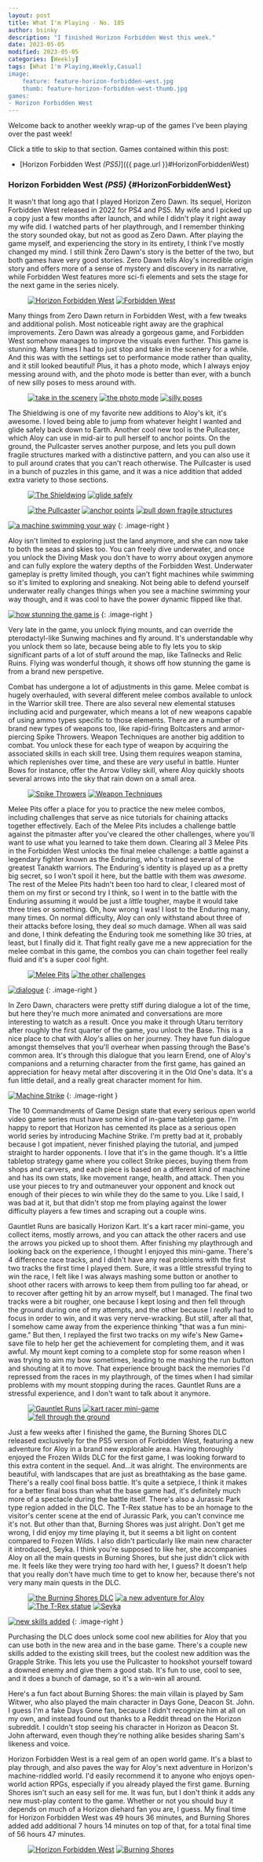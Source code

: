 ```yaml
---
layout: post
title: What I'm Playing - No. 185
author: bsinky
description: "I finished Horizon Forbidden West this week."
date: 2023-05-05
modified: 2023-05-05
categories: [Weekly]
tags: [What I'm Playing,Weekly,Casual]
image:
    feature: feature-horizon-forbidden-west.jpg
    thumb: feature-horizon-forbidden-west-thumb.jpg
games:
- Horizon Forbidden West
---
```


Welcome back to another weekly wrap-up of the games I've been playing over the
past week!

Click a title to skip to that section. Games contained within this post:

 - [Horizon Forbidden West *(PS5)*]({{ page.url }}#HorizonForbiddenWest)

<!--more-->

### Horizon Forbidden West *(PS5)*    {#HorizonForbiddenWest}

It wasn't that long ago that I played Horizon Zero Dawn. Its sequel, Horizon
Forbidden West released in 2022 for PS4 and PS5. My wife and I picked up a copy
just a few months after launch, and while I didn't play it right away my wife
did. I watched parts of her playthrough, and I remember thinking the story
sounded okay, but not as good as Zero Dawn. After playing the game myself, and
experiencing the story in its entirety, I think I've mostly changed my mind. I
still think Zero Dawn's story is the better of the two, but both games have very
good stories. Zero Dawn tells Aloy's incredible origin story and offers more of
a sense of mystery and discovery in its narrative, while Forbidden West features
more sci-fi elements and sets the stage for the next game in the series nicely.

<figure class="half">
    <a href="https://i.imgur.com/MW1JuLq.jpg"><img src="https://i.imgur.com/MW1JuLqm.jpg" alt="Horizon Forbidden West"/></a>
    <a href="https://i.imgur.com/yb3dszq.jpg"><img src="https://i.imgur.com/yb3dszqm.jpg" alt="Forbidden West"/></a>
</figure>

Many things from Zero Dawn return in Forbidden West, with a few tweaks and
additional polish. Most noticeable right away are the graphical improvements.
Zero Dawn was already a gorgeous game, and Forbidden West somehow manages to
improve the visuals even further. This game is stunning. Many times I had to
just stop and take in the scenery for a while. And this was with the settings
set to performance mode rather than quality, and it still looked beautiful!
Plus, it has a photo mode, which I always enjoy messing around with, and the
photo mode is better than ever, with a bunch of new silly poses to mess around
with.

<figure class="third">
    <a href="https://i.imgur.com/1tHaCWh.jpg"><img src="https://i.imgur.com/1tHaCWhm.jpg" alt="take in the scenery"/></a>
    <a href="https://i.imgur.com/n2tR0PL.jpg"><img src="https://i.imgur.com/n2tR0PLm.jpg" alt="the photo mode"/></a>
    <a href="https://i.imgur.com/I0ZvTcP.jpg"><img src="https://i.imgur.com/I0ZvTcPm.jpg" alt="silly poses"/></a>
</figure>

The Shieldwing is one of my favorite new additions to Aloy's kit, it's awesome.
I loved being able to jump from whatever height I wanted and glide safely back
down to Earth. Another cool new tool is the Pullcaster, which Aloy can use in
mid-air to pull herself to anchor points. On the ground, the Pullcaster serves
another purpose, and lets you pull down fragile structures marked with a
distinctive pattern, and you can also use it to pull around crates that you
can't reach otherwise. The Pullcaster is used in a bunch of puzzles in this
game, and it was a nice addition that added extra variety to those sections.

<figure class="half">
    <a href="https://i.imgur.com/F5FI1yQ.jpg"><img src="https://i.imgur.com/F5FI1yQm.jpg" alt="The Shieldwing"/></a>
    <a href="https://i.imgur.com/PTBKxv5.jpg"><img src="https://i.imgur.com/PTBKxv5m.jpg" alt="glide safely"/></a>
</figure>
<figure class="third">
    <a href="https://i.imgur.com/dpz7NO8.jpg"><img src="https://i.imgur.com/dpz7NO8m.jpg" alt="the Pullcaster"/></a>
    <a href="https://i.imgur.com/RvWn6Jc.jpg"><img src="https://i.imgur.com/RvWn6Jcm.jpg" alt="anchor points"/></a>
    <a href="https://i.imgur.com/qFw2u0e.jpg"><img src="https://i.imgur.com/qFw2u0em.jpg" alt="pull down fragile structures"/></a>
</figure>

[![a machine swimming your way](https://i.imgur.com/GpkCiOdm.jpg)](https://i.imgur.com/GpkCiOd.jpg)
{: .image-right }

Aloy isn't limited to exploring just the land anymore, and she can now take to
both the seas and skies too. You can freely dive underwater, and once you unlock
the Diving Mask you don't have to worry about oxygen anymore and can fully
explore the watery depths of the Forbidden West. Underwater gameplay is pretty
limited though, you can't fight machines while swimming so it's limited to
exploring and sneaking. Not being able to defend yourself underwater really
changes things when you see a machine swimming your way though, and it was cool
to have the power dynamic flipped like that.

[![how stunning the game is](https://i.imgur.com/y8QVAxBm.jpg)](https://i.imgur.com/y8QVAxB.jpg)
{: .image-right }

Very late in the game, you unlock flying mounts, and can override the
pterodactyl-like Sunwing machines and fly around. It's understandable why you
unlock them so late, because being able to fly lets you to skip significant
parts of a lot of stuff around the map, like Tallnecks and Relic Ruins. Flying
was wonderful though, it shows off how stunning the game is from a brand new
perspetive.

Combat has undergone a lot of adjustments in this game. Melee combat is hugely
overhauled, with several different melee combos available to unlock in the
Warrior skill tree. There are also several new elemental statuses including acid
and purgewater, which means a lot of new weapons capable of using ammo types
specific to those elements. There are a number of brand new types of weapons
too, like rapid-firing Boltcasters and armor-piercing Spike Throwers. Weapon
Techniques are another big addition to combat. You unlock these for each type of
weapon by acquiring the associated skills in each skill tree. Using them
requires weapon stamina, which replenishes over time, and these are *very*
useful in battle. Hunter Bows for instance, offer the Arrow Volley skill, where
Aloy quickly shoots several arrows into the sky that rain down on a small area.

<figure class="half">
    <a href="https://i.imgur.com/c8NY2PJ.jpg"><img src="https://i.imgur.com/c8NY2PJm.jpg" alt="Spike Throwers"/></a>
    <a href="https://i.imgur.com/c0SDXWI.jpg"><img src="https://i.imgur.com/c0SDXWIm.jpg" alt="Weapon Techniques"/></a>
</figure>

Melee Pits offer a place for you to practice the new melee combos, including
challenges that serve as nice tutorials for chaining attacks together
effectively. Each of the Melee Pits includes a challenge battle against the
pitmaster after you've cleared the other challenges, where you'll want to use
what you learned to take them down. Clearing all 3 Melee Pits in the Forbidden
West unlocks the final melee challenge: a battle against a legendary fighter
known as the Enduring, who's trained several of the greatest Tanakth warriors.
The Enduring's identity is played up as a pretty big secret, so I won't spoil it
here, but the battle with them was *awesome*. The rest of the Melee Pits hadn't
been too hard to clear, I cleared most of them on my first or second try I
think, so I went in to the battle with the Enduring assuming it would be just a
*little* tougher, maybe it would take three tries or something. Oh, how wrong I
was! I lost to the Enduring many, many times. On normal difficulty, Aloy can
only withstand about three of their attacks before losing, they deal *so* much
damage. When all was said and done, I think defeating the Enduring took me
something like 30 tries, at least, but I finally did it. That fight really gave
me a new appreciation for the melee combat in this game, the combos you can
chain together feel really fluid and it's a super cool fight.

<figure class="half">
    <a href="https://i.imgur.com/Q1G7rGP.jpg"><img src="https://i.imgur.com/Q1G7rGPm.jpg" alt="Melee Pits"/></a>
    <a href="https://i.imgur.com/9MLc7C3.jpg"><img src="https://i.imgur.com/9MLc7C3m.jpg" alt="the other challenges"/></a>
</figure>

[![dialogue](https://i.imgur.com/RO0uVOnm.jpg)](https://i.imgur.com/RO0uVOn.jpg)
{: .image-right }

In Zero Dawn, characters were pretty stiff during dialogue a lot of the time, but here they're much more animated and conversations are more interesting to watch as a result. Once you make it through Utaru territory after roughly the first quarter of the game, you unlock the Base. This is a nice place to chat with Aloy's allies on her journey. They have fun dialogue amongst themselves that you'll overhear when passing through the Base's common area. It's through this dialogue that you learn Erend, one of Aloy's companions and a returning character from the first game, has gained an appreciation for heavy metal after discovering it in the Old One's data. It's a fun little detail, and a really great character moment for him.

[![Machine Strike](https://i.imgur.com/KeDB8Ihm.jpg)](https://i.imgur.com/KeDB8Ih.jpg)
{: .image-right }

The 10 Commandments of Game Design state that every serious open world video
game series must have some kind of in-game tabletop game. I'm happy to report
that Horizon has cemented its place as a serious open world series by
introducing Machine Strike. I'm pretty bad at it, probably because I got
impatient, never finished playing the tutorial, and jumped straight to harder
opponents. I love that it's in the game though. It's a little tabletop strategy
game where you collect Strike pieces, buying them from shops and carvers, and
each piece is based on a different kind of machine and has its own stats, like
movement range, health, and attack. Then you use your pieces to try and
outmaneuver your opponent and knock out enough of their pieces to win while they
do the same to you. Like I said, I was bad at it, but that didn't stop me from
playing against the lower difficulty players a few times and scraping out a
couple wins.

Gauntlet Runs are basically Horizon Kart. It's a kart racer mini-game, you
collect items, mostly arrows, and you can attack the other racers and use the
arrows you picked up to shoot them. After finishing my playthrough and looking
back on the experience, I thought I enjoyed this mini-game. There's 4 difference
race tracks, and I didn't have any real problems with the first two tracks the
first time I played them. Sure, it was a little stressful trying to win the
race, I felt like I was always mashing some button or another to shoot other
racers with arrows to keep them from pulling too far ahead, or to recover after
getting hit by an arrow myself, but I managed. The final two tracks were a bit
rougher, one because I kept losing and then fell through the ground during one
of my attempts, and the other because I *really* had to focus in order to win,
and it was very nerve-wracking. But still, after all that, I somehow came away
from the experience thinking "that was a fun mini-game." But then, I replayed
the first two tracks on my wife's New Game+ save file to help her get the
achievement for completing them, and it was awful. My mount kept coming to a
complete stop for some reason when I was trying to aim my bow sometimes, leading
to me mashing the run button and shouting at it to move. That experience brought
back the memories I'd repressed from the races in my playthrough, of the times
when I had similar problems with my mount stopping during the races. Gauntlet
Runs are a stressful experience, and I don't want to talk about it anymore.

<figure class="third">
    <a href="https://i.imgur.com/0j0uiID.jpg"><img src="https://i.imgur.com/0j0uiIDm.jpg" alt="Gauntlet Runs"/></a>
    <a href="https://i.imgur.com/8qQxlUV.jpg"><img src="https://i.imgur.com/8qQxlUVm.jpg" alt="kart racer mini-game"/></a>
    <a href="https://i.imgur.com/hmjymqs.jpg"><img src="https://i.imgur.com/hmjymqsm.jpg" alt="fell through the ground"/></a>
</figure>

Just a few weeks after I finished the game, the Burning Shores DLC released
exclusively for the PS5 version of Forbidden West, featuring a new adventure for
Aloy in a brand new explorable area. Having thoroughly enjoyed the Frozen Wilds
DLC for the first game, I was looking forward to this extra content in the
sequel. And...it was alright. The environments are beautiful, with landscapes
that are just as breathtaking as the base game. There's a really cool final boss
battle. It's quite a setpiece, I think it makes for a better final boss than
what the base game had, it's definitely much more of a spectacle during the
battle itself. There's also a Jurassic Park type region added in the DLC. The
T-Rex statue has to be an homage to the visitor's center scene at the end of
Jurassic Park, you can't convince me it's not. But other than that, Burning
Shores was just alright. Don't get me wrong, I did enjoy my time playing it, but
it seems a bit light on content compared to Frozen Wilds. I also didn't
particularly like main new character it introduced, Seyka. I think you're
supposed to like her, she accompanies Aloy on all the main quests in Burning
Shores, but she just didn't click with me. It feels like they were trying *too*
hard with her, I guess? It doesn't help that you really don't have much time to
get to know her, because there's not very many main quests in the DLC.

<figure class="half">
    <a href="https://i.imgur.com/rsGt21I.jpg"><img src="https://i.imgur.com/rsGt21Im.jpg" alt="the Burning Shores DLC"/></a>
    <a href="https://i.imgur.com/1ostOki.jpg"><img src="https://i.imgur.com/1ostOkim.jpg" alt="a new adventure for Aloy"/></a>
    <a href="https://i.imgur.com/kLQk7Ss.jpg"><img src="https://i.imgur.com/kLQk7Ssm.jpg" alt="The T-Rex statue"/></a>
    <a href="https://i.imgur.com/VuFvaZe.jpg"><img src="https://i.imgur.com/VuFvaZem.jpg" alt="Seyka"/></a>
</figure>

[![new skills added](https://i.imgur.com/8FajtiLm.jpg)](https://i.imgur.com/8FajtiL.jpg)
{: .image-right }

Purchasing the DLC does unlock some cool new abilities for Aloy that you can use
both in the new area and in the base game. There's a couple new skills added to
the existing skill trees, but the coolest new addition was the Grapple Strike.
This lets you use the Pullcaster to hookshot yourself toward a downed enemy and
give them a good stab. It's fun to use, cool to see, and it does a bunch of
damage, so it's a win-win all around.

Here's a fun fact about Burning Shores: the main villain is played by Sam
Witwer, who also played the main character in Days Gone, Deacon St. John. I
guess I'm a fake Days Gone fan, because I didn't recognize him at all on my own,
and instead found out thanks to a Reddit thread on the Horizon subreddit. I
couldn't stop seeing his character in Horizon as Deacon St. John afterward, even
though they're nothing alike besides sharing Sam's likeness and voice.

Horizon Forbidden West is a real gem of an open world game. It's a blast to play
through, and also paves the way for Aloy's next adventure in Horizon's
machine-riddled world. I'd easily recommend it to anyone who enjoys open-world
action RPGs, especially if you already played the first game. Burning Shores
isn't such an easy sell for me. It was fun, but I don't think it adds any new
must-play content to the game. Whether or not you should buy it depends on much
of a Horizon diehard fan you are, I guess. My final time for Horizon Forbidden
West was 49 hours 36 minutes, and Burning Shores added add additional 7 hours 14
minutes on top of that, for a total final time of 56 hours 47 minutes.

<figure class="half">
    <a href="https://i.imgur.com/xOgcrcK.jpg"><img src="https://i.imgur.com/xOgcrcKm.jpg" alt="Horizon Forbidden West"/></a>
    <a href="https://i.imgur.com/ROmnLMk.jpg"><img src="https://i.imgur.com/ROmnLMkm.jpg" alt="Burning Shores"/></a>
</figure>

